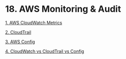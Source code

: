 # 18. AWS Monitoring & Audit

[1. AWS CloudWatch Metrics](18%20AWS%20Monitoring%20Audit/1%20AWS%20CloudWatch%20Metrics.md)

[2. CloudTrail](18%20AWS%20Monitoring%20Audit/2%20CloudTrail.md)

[3. AWS Config](18%20AWS%20Monitoring%20Audit/3%20AWS%20Config.md)

[4. CloudWatch vs CloudTrail vs Config](18%20AWS%20Monitoring%20Audit/4%20CloudWatch%20vs%20CloudTrail%20vs%20Config.md)